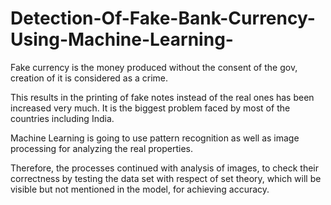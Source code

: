 # Detection-Of-Fake-Bank-Currency-Using-Machine-Learning-
Fake currency is the money produced without the consent of the gov, creation of it is considered as a crime.

This results in the printing of fake notes instead of the real ones has been increased very much. It is the biggest problem faced by most of the countries including India.

Machine Learning is going to use pattern recognition as well as image processing for analyzing the real properties.

Therefore, the processes continued with analysis of images, to check their correctness by testing the data set with respect of set theory, which will be visible but not mentioned in the model, for achieving accuracy.
